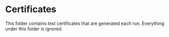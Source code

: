 # Certificates

This folder contains test certificates that are generated each run. Everything under this folder is ignored.
